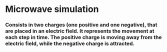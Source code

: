 # Microwave simulation
### Consists in two charges (one positive and one negative), that are placed in an electric field. It represents the movement at each step in time. The positive charge is moving away from the electric field, while the negative charge is attracted.
